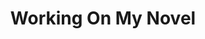 ---
ee_id_thing: '2205'
site: '1'
type: '2'
inv_num: 2012-066
url: 2012-066-working-on-my-novel
title: Working On My Novel
year: '2014'
display_year: '2012'
medium: Twitter Account
dims: ''
pitch: "​Twitter Feed which re-tweets the best posts featuring the phrase “working
  on my novel”."
ps: ''
live_url: http://twitter.com/WrknOnMyNovel
related: |-
  [17] [2004-006-dooogle] 2004-006 Dooogle
  [54] [2009-032-working-on-my-novel] 2009-032 Working On My Novel (Twitter Search)
  [55] [2009-046-what-a-misunderstanding-art] 2009-046 What a Misunderstanding!
  [98] [2010-020-sorry-i-havent-posted] 2010-020 Sorry I Havent Posted
  [4127] [2012-037-work-on-my-novel-book] 2012-037 Work On My Novel (book)
youtube: ''
related_code: ''
imgs: working-on-my-novel-2012-066-digital-screenshot-1-database-ih.jpg
subheading: "(Twitter Account)"
download: ''
add_credit: ''
commission: ''
layout: things-i-made
---